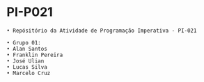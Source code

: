 # PI-P021
    • Repósitório da Atividade de Programação Imperativa - PI-021
    
    • Grupo 01:
    • Alan Santos
    • Franklin Pereira
    • José Ulian
    • Lucas Silva
    • Marcelo Cruz
